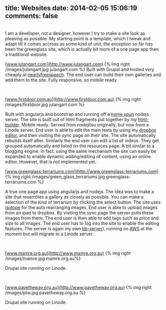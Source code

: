 title: Websites
date: 2014-02-05 15:06:19
comments: false
----

<br/>
I am a developer, not a designer, however I try to make a site look as pleasing as possible. My starting point is a template, which I tweak and adapt till it comes accross as some kind of unit, the exception so far has been the greenglass site, which is actually bit more of a one page app then a traditional website.

[www.julangart.com](http://www.julangart.com)
{% img right /images/julangart.jpg  julangart.com %}
Built with Drupal and hosted very cheaply at
[nearlyfreespeech](http://www.nearlyfreespeech.net). The end user can build
their own galleries and add them to the site. Fully responsive, so mobile ready.

<br/>

[www.firstdoor.com.au](http://www.firstdoor.com.au) 
{% img right /images/firstdoor.jpg  julangart.com %}

Built with angularjs and bootstrap and running off a [home spun](https://github.com/Michieljoris/bb-server) nodejs server. The site is built out of html fragments put together by my [html-builder](https://github.com/Michieljoris/html-builder). Mobile ready. Served from nodejitsu originally, but now from a Linode server. End user is able to edit the main texts by using my [dropbox editor](http://dbeditor.axion5.net/), and then visiting the sync page on their site. The site automatically rebuilds itself after. Similarly the end user can edit a list of videos. They get grouped automatically and listed on the resources page. A bit similar to a blogging engine. In fact, using the same mechanism the site can easily be expanded to enable dynamic adding/editing of content, using an online editor. However, that is not implemented yet. 
<br/>


[www.greenglass-terrariums.com](http://www.greenglass-terrariums.com)
{% img right /images/green_glass_terrariums.jpg greenglass-terrariums.com %} 

A true one page app using angularjs and nodejs. The idea was to make a site that resembles a gallery as closely as possible. You can make a selection of the kind of terrarium by clicking the select button. The site uses [isotope](http://isotope.metafizzy.co/) for the auto rearranging images. End user is able to upload images from an ipad to dropbox. By visiting the sync page the server pulls these images from there. The end user is then able to add tags such as price and size to all images. The end user has to log into the site to enable the editing features. The server is again my own [bb-server](https://github.com/Michieljoris/bb-server)), running on [AWS]() at the moment but will migrate to a Linode server.

<br/>

[www.mamre.org.au](http://www.mamre.org.au)
{% img right /images/mamre.jpg   mamre.org.au%}

Drupal site running on Linode. 

<br/>

[www.pavetheway.org.au](http://www.pavetheway.org.au)
{% img right /images/ptw.jpg  pavetheway.org.au %}

Drupal site running on Linode. 

<br/>

